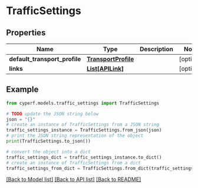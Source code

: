# TrafficSettings


## Properties

Name | Type | Description | Notes
------------ | ------------- | ------------- | -------------
**default_transport_profile** | [**TransportProfile**](TransportProfile.md) |  | [optional] 
**links** | [**List[APILink]**](APILink.md) |  | [optional] 

## Example

```python
from cyperf.models.traffic_settings import TrafficSettings

# TODO update the JSON string below
json = "{}"
# create an instance of TrafficSettings from a JSON string
traffic_settings_instance = TrafficSettings.from_json(json)
# print the JSON string representation of the object
print(TrafficSettings.to_json())

# convert the object into a dict
traffic_settings_dict = traffic_settings_instance.to_dict()
# create an instance of TrafficSettings from a dict
traffic_settings_from_dict = TrafficSettings.from_dict(traffic_settings_dict)
```
[[Back to Model list]](../README.md#documentation-for-models) [[Back to API list]](../README.md#documentation-for-api-endpoints) [[Back to README]](../README.md)


